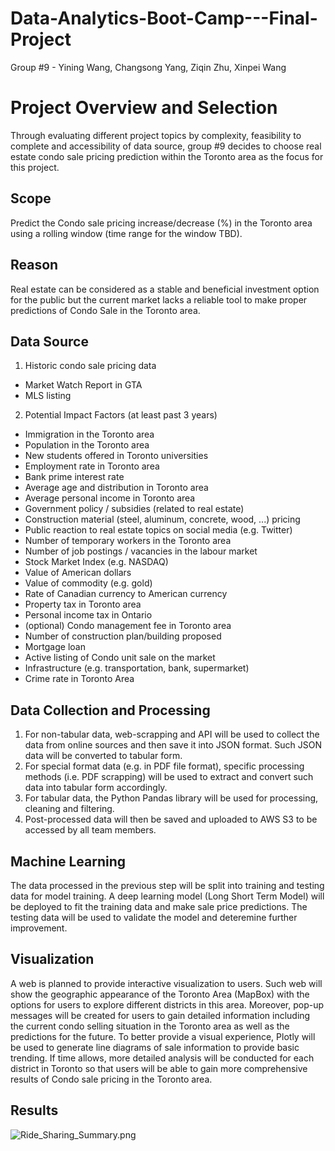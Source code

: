# Data-Analytics-Boot-Camp---Final-Project
Group #9 - Yining Wang, Changsong Yang, Ziqin Zhu, Xinpei Wang

# Project Overview and Selection
Through evaluating different project topics by complexity, feasibility to complete and accessibility of data source, group #9 decides to choose real estate condo sale pricing prediction within the Toronto area as the focus for this project. 

## Scope
Predict the Condo sale pricing increase/decrease (%) in the Toronto area using a rolling window (time range for the window TBD).

## Reason
Real estate can be considered as a stable and beneficial investment option for the public but the current market lacks a reliable tool to make proper predictions of Condo Sale in the Toronto area.

## Data Source
1. Historic condo sale pricing data  
- Market Watch Report in GTA  
- MLS listing  
2. Potential Impact Factors (at least past 3 years)    
- Immigration in the Toronto area  
- Population in the Toronto area  
- New students offered in Toronto universities  
- Employment rate in Toronto area
- Bank prime interest rate  
- Average age and distribution in Toronto area  
- Average personal income in Toronto area
- Government policy / subsidies (related to real estate)  
- Construction material (steel, aluminum, concrete, wood, ...) pricing  
- Public reaction to real estate topics on social media (e.g. Twitter)  
- Number of temporary workers in the Toronto area  
- Number of job postings / vacancies in the labour market  
- Stock Market Index (e.g. NASDAQ)  
- Value of American dollars  
- Value of commodity (e.g. gold)  
- Rate of Canadian currency to American currency  
- Property tax in Toronto area  
- Personal income tax in Ontario  
- (optional) Condo management fee in Toronto area   
- Number of construction plan/building proposed  
- Mortgage loan  
- Active listing of Condo unit sale on the market  
- Infrastructure (e.g. transportation, bank, supermarket)  
- Crime rate in Toronto Area  

## Data Collection and Processing
1. For non-tabular data, web-scrapping and API will be used to collect the data from online sources and then save it into JSON format. Such JSON data will be converted to tabular form.  
2. For special format data (e.g. in PDF file format), specific processing methods (i.e. PDF scrapping) will be used to extract and convert such data into tabular form accordingly.  
3. For tabular data, the Python Pandas library will be used for processing, cleaning and filtering.  
4. Post-processed data will then be saved and uploaded to AWS S3 to be accessed by all team members.   

## Machine Learning
The data processed in the previous step will be split into training and testing data for model training. A deep learning model (Long Short Term Model) will be deployed to fit the training data and make sale price predictions. The testing data will be used to validate the model and deteremine further improvement.  

## Visualization
A web is planned to provide interactive visualization to users. Such web will show the geographic appearance of the Toronto Area (MapBox) with the options for users to explore different districts in this area. Moreover, pop-up messages will be created for users to gain detailed information including the current condo selling situation in the Toronto area as well as the predictions for the future. To better provide a visual experience, Plotly will be used to generate line diagrams of sale information to provide basic trending. If time allows, more detailed analysis will be conducted for each district in Toronto so that users will be able to gain more comprehensive results of Condo sale pricing in the Toronto area.

## Results

![Ride_Sharing_Summary.png](analysis/Ride_Sharing_Summary.png)
